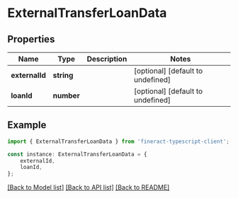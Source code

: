 # ExternalTransferLoanData


## Properties

Name | Type | Description | Notes
------------ | ------------- | ------------- | -------------
**externalId** | **string** |  | [optional] [default to undefined]
**loanId** | **number** |  | [optional] [default to undefined]

## Example

```typescript
import { ExternalTransferLoanData } from 'fineract-typescript-client';

const instance: ExternalTransferLoanData = {
    externalId,
    loanId,
};
```

[[Back to Model list]](../README.md#documentation-for-models) [[Back to API list]](../README.md#documentation-for-api-endpoints) [[Back to README]](../README.md)
